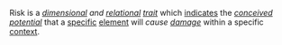 Risk is a *[dimensional](https://github.com/gcassel/Modular-Organization-Terminology/blob/master/terms/dimension.md) and [relational](https://github.com/gcassel/Modular-Organization-Terminology/blob/master/terms/relationship.md) [trait](https://github.com/gcassel/Modular-Organization-Terminology/blob/master/terms/trait.md)* which [indicates](https://github.com/gcassel/Modular-Organization-Terminology/blob/master/terms/indicate.md) the *[conceived](https://github.com/gcassel/Modular-Organization-Terminology/blob/master/terms/concept.md) [potential](https://github.com/gcassel/Modular-Organization-Terminology/blob/master/terms/potential.md)* that a [specific](https://github.com/gcassel/Modular-Organization-Terminology/blob/master/terms/specific.md) [element](https://github.com/gcassel/Modular-Organization-Terminology/blob/master/terms/element.md) will *cause [damage](https://github.com/gcassel/Modular-Organization-Terminology/blob/master/terms/damage.md)* within a specific [context](https://github.com/gcassel/Modular-Organization-Terminology/blob/master/terms/context.md).

